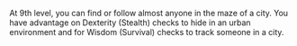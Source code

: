 At 9th level, you can find or follow almost anyone in the maze of a city. You have advantage on Dexterity (Stealth) checks to hide in an urban environment and for Wisdom (Survival) checks to track someone in a city.